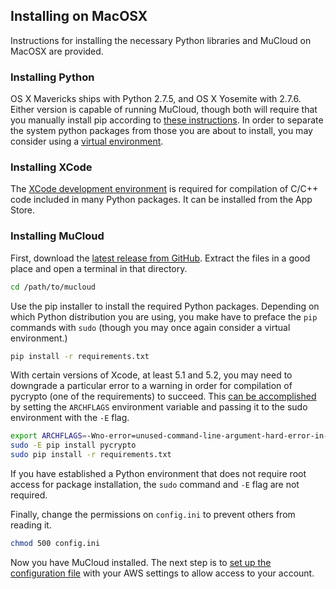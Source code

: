 ## Installing on MacOSX ##

Instructions for installing the necessary Python libraries and MuCloud on MacOSX are provided.

### Installing Python ###

OS X Mavericks ships with Python 2.7.5, and OS X Yosemite with 2.7.6. Either version is capable of running MuCloud, though both will require that you manually install pip according to [these instructions](https://pip.pypa.io/en/latest/installing.html#install-pip). In order to separate the system python packages from those you are about to install, you may consider using a [virtual environment](http://docs.python-guide.org/en/latest/dev/virtualenvs/). 

### Installing XCode ###

The [XCode development environment](https://developer.apple.com/xcode/downloads/) is required for compilation of C/C++ code included in many Python packages. It can be installed from the App Store. 

### Installing MuCloud ###
First, download the [latest release from GitHub](https://github.com/ralph-group/mucloud/releases). Extract the files in a good place and open a terminal in that directory.

```bash
cd /path/to/mucloud
```

Use the pip installer to install the required Python packages. Depending on which Python distribution you are using, you make have to preface the `pip` commands with `sudo` (though you may once again consider a virtual environment.)

```bash
pip install -r requirements.txt
```
With certain versions of Xcode, at least 5.1 and 5.2, you may need to downgrade a particular error to a warning in order for compilation of pycrypto (one of the requirements) to succeed. This [can be accomplished](https://kaspermunck.github.io/2014/03/fixing-clang-error/) by setting the `ARCHFLAGS` environment variable and passing it to the sudo environment with the `-E` flag.

```bash
export ARCHFLAGS=-Wno-error=unused-command-line-argument-hard-error-in-future
sudo -E pip install pycrypto 
sudo pip install -r requirements.txt
```

If you have established a Python environment that does not require root access for package installation, the `sudo` command and `-E` flag are not required.

Finally, change the permissions on `config.ini` to prevent others from reading it.

```bash
chmod 500 config.ini
```

Now you have MuCloud installed. The next step is to [set up the configuration file](setup_aws.md) with your AWS settings to allow access to your account.
